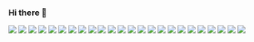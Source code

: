 ### Hi there 👋

<img src="https://img.shields.io/badge/Adobe Illustrator-FF9A00?style=flat-square&logo=adobe-illustrator&logoColor=white"/> <img src="https://img.shields.io/badge/Adobe Photoshop-31A8FF?style=flat-square&logo=adobe-photoshop&logoColor=white"/>
<img src="https://img.shields.io/badge/Adobe Xd-FF61F6?style=flat-square&logo=adobe-xd&logoColor=white"/> <img src="https://img.shields.io/badge/Apple-000000?style=flat-square&logo=apple&logoColor=white"/>
<img src="https://img.shields.io/badge/html5-E34F26?style=flat-square&logo=html5&logoColor=white"/> <img src="https://img.shields.io/badge/css3-1572B6?style=flat-square&logo=css3&logoColor=white"/>
<img src="https://img.shields.io/badge/GitHub-181717?style=flat-square&logo=github&logoColor=white"/> <img src="https://img.shields.io/badge/Pug-A86454?style=flat-square&logo=pug&logoColor=white"/>
<img src="https://img.shields.io/badge/Node.js-339933?style=flat-square&logo=node.js&logoColor=white"/> <img src="https://img.shields.io/badge/JavaScript-F7DF1E?style=flat-square&logo=javascript&logoColor=white"/>
<img src="https://img.shields.io/badge/jQuery-0769AD?style=flat-square&logo=jquery&logoColor=white"/> <img src="https://img.shields.io/badge/Eclipse-2C2255?style=flat-square&logo=eclipseide&logoColor=white"/>
<img src="https://img.shields.io/badge/Handlebars-000000?style=flat-square&logo=handlebars.js&logoColor=white"/> <img src="https://img.shields.io/badge/PUBG-FEAB02?style=flat-square&logo=pubg&logoColor=white"/>
<img src="https://img.shields.io/badge/League Of Legends-C28F2C?style=flat-square&logo=leagueoflegends&logoColor=white"/> <img src="https://img.shields.io/badge/Premider League-360D3A?style=flat-square&logo=premierleague&logoColor=white"/>
<img src="https://img.shields.io/badge/MLB-041E42?style=flat-square&logo=mlb&logoColor=white"/> <img src="https://img.shields.io/badge/NBA-253B73?style=flat-square&logo=nba&logoColor=white"/>
<img src="https://img.shields.io/badge/MLB-041E42?style=flat-square&logo=mlb&logoColor=white"/> <img src="https://img.shields.io/badge/NBA-253B73?style=flat-square&logo=nba&logoColor=white"/>
<img src="https://img.shields.io/badge/MLB-041E42?style=flat-square&logo=mlb&logoColor=white"/> <img src="https://img.shields.io/badge/NBA-253B73?style=flat-square&logo=nba&logoColor=white"/>
<img src="https://img.shields.io/badge/MLB-041E42?style=flat-square&logo=mlb&logoColor=white"/> <img src="https://img.shields.io/badge/NBA-253B73?style=flat-square&logo=nba&logoColor=white"/>


<!--
**OwenHyunghoCho/OwenHyunghoCho** is a ✨ _special_ ✨ repository because its `README.md` (this file) appears on your GitHub profile.

Here are some ideas to get you started:

- 🔭 I’m currently working on ...
- 🌱 I’m currently learning ...
- 👯 I’m looking to collaborate on ...
- 🤔 I’m looking for help with ...
- 💬 Ask me about ...
- 📫 How to reach me: ...
- 😄 Pronouns: ...
- ⚡ Fun fact: ...
-->
